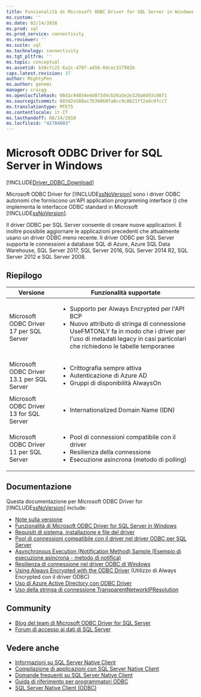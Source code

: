 ```yaml
---
title: Funzionalità di Microsoft ODBC Driver for SQL Server in Windows | Microsoft Docs
ms.custom: ''
ms.date: 02/14/2018
ms.prod: sql
ms.prod_service: connectivity
ms.reviewer: ''
ms.suite: sql
ms.technology: connectivity
ms.tgt_pltfrm: ''
ms.topic: conceptual
ms.assetid: b10cfc22-6a2c-4707-a456-0dcec317982b
caps.latest.revision: 37
author: MightyPen
ms.author: genemi
manager: craigg
ms.openlocfilehash: 08d1c94854e4d073d4cb26a3e2e320a0d93c08f1
ms.sourcegitcommit: 603d2e588ac7b36060fa0cc9c8621ff2a6c0fcc7
ms.translationtype: MTE75
ms.contentlocale: it-IT
ms.lasthandoff: 08/14/2018
ms.locfileid: "42784603"
---
```

# <a name="microsoft-odbc-driver-for-sql-server-on-windows"></a>Microsoft ODBC Driver for SQL Server in Windows
[!INCLUDE[Driver_ODBC_Download](../../../includes/driver_odbc_download.md)]

Microsoft ODBC Driver for [!INCLUDE[ssNoVersion](../../../includes/ssnoversion-md.md)] sono i driver ODBC autonomi che forniscono un'API application programming interface () che implementa le interfacce ODBC standard in Microsoft [!INCLUDE[ssNoVersion](../../../includes/ssnoversion-md.md)].

Il driver ODBC per SQL Server consente di creare nuove applicazioni. È inoltre possibile aggiornare le applicazioni precedenti che attualmente usano un driver ODBC meno recente. Il driver ODBC per SQL Server supporta le connessioni a database SQL di Azure, Azure SQL Data Warehouse, SQL Server 2017, SQL Server 2016, SQL Server 2014 R2, SQL Server 2012 e SQL Server 2008.  

## <a name="summary"></a>Riepilogo

| Versione       | Funzionalità supportate      |
| ------------- |---------------| 
| Microsoft ODBC Driver 17 per SQL Server | <ul><li>Supporto per Always Encrypted per l'API BCP</li><li>Nuovo attributo di stringa di connessione UseFMTONLY fa in modo che i driver per l'uso di metadati legacy in casi particolari che richiedono le tabelle temporanee</li>
| Microsoft ODBC Driver 13.1 per SQL Server     | <ul><li>Crittografia sempre attiva</li><li>Autenticazione di Azure AD</li><li>Gruppi di disponibilità AlwaysOn</li></ul>   | 
| Microsoft ODBC Driver 13 for SQL Server      | <ul><li>Internationalized Domain Name (IDN)</li></ul> |
| Microsoft ODBC Driver 11 per SQL Server | <ul><li>Pool di connessioni compatibile con il driver</li><li>Resilienza della connessione</li><li>Esecuzione asincrona (metodo di polling)</li></ul> |    

## <a name="documentation"></a>Documentazione  
Questa documentazione per Microsoft ODBC Driver for [!INCLUDE[ssNoVersion](../../../includes/ssnoversion-md.md)] include:  
  
-   [Note sulla versione](../../../connect/odbc/windows/release-notes.md)  
-   [Funzionalità di Microsoft ODBC Driver for SQL Server in Windows](../../../connect/odbc/windows/features-of-the-microsoft-odbc-driver-for-sql-server-on-windows.md)  
-   [Requisiti di sistema, installazione e file del driver](../../../connect/odbc/windows/system-requirements-installation-and-driver-files.md)  
-   [Pool di connessioni compatibile con il driver nel driver ODBC per SQL Server](../../../connect/odbc/windows/driver-aware-connection-pooling-in-the-odbc-driver-for-sql-server.md)  
-   [Asynchronous Execution &#40;Notification Method&#41; Sample (Esempio di esecuzione asincrona - metodo di notifica)](../../../connect/odbc/windows/asynchronous-execution-notification-method-sample.md)  
-   [Resilienza di connessione nel driver ODBC di Windows](../../../connect/odbc/windows/connection-resiliency-in-the-windows-odbc-driver.md)  
-   [Using Always Encrypted with the ODBC Driver](../../../connect/odbc/using-always-encrypted-with-the-odbc-driver.md) (Utilizzo di Always Encrypted con il driver ODBC)
-   [Uso di Azure Active Directory con ODBC Driver](../../../connect/odbc/using-azure-active-directory.md) 
-   [Uso della stringa di connessione TransparentNetworkIPResolution](../../../connect/odbc/using-transparent-network-ip-resolution.md)   

## <a name="community"></a>Community  
- [Blog del team di Microsoft ODBC Driver for SQL Server](http://blogs.msdn.com/sqlnativeclient/default.aspx)  
- [Forum di accesso ai dati di SQL Server](http://social.technet.microsoft.com/Forums/en/sqldataaccess/threads)  
  
## <a name="see-also"></a>Vedere anche  
- [Informazioni su SQL Server Native Client](https://msdn.microsoft.com/sqlserver/ff658532.aspx)   
- [Compilazione di applicazioni con SQL Server Native Client](../../../relational-databases/native-client/applications/building-applications-with-sql-server-native-client.md)   
- [Domande frequenti su SQL Server Native Client](https://msdn.microsoft.com/sqlserver/aa937707.aspx)   
- [Guida di riferimento per programmatori ODBC](../../../odbc/reference/odbc-programmer-s-reference.md)   
- [SQL Server Native Client (ODBC)](../../../relational-databases/native-client/odbc/sql-server-native-client-odbc.md)  
